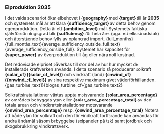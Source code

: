 ### Elproduktion 2035

I det valda scenariot ökar elbehovet i **{geography}** med **{target}** till år **2035** och systemets mål är att klara **{sufficiency_target}** av detta behov genom egenproduktion. Detta är ett **{ambition_level}** mål. Systemets faktiska självförsörjningsgrad blir **{sufficiency}** för hela året (pga. ett elkostnadstak) och återstående behov fylls av oplanerad import. {full_months}{full_months_text}{average_sufficiency_outside_full_text}{average_sufficiency_outside_full}. Systemet har kapacitet för **{super_power}** av överproduktion till låg eller nära noll kostnad.

Det redovisade elpriset påverkas till stor del av hur hur mycket de installerade kraftverken används. I detta scenario så producerar solkraft **{solar_cf} ({solar_cf_level})** och vindkraft (land) **{onwind_cf} ({onwind_cf_level})** av sina respektive maximum givet väderförhållanden.{gas_turbine_text1}{biogas_turbine_cf}{gas_turbine_text2}

Solkraftsinstallationer väntas uppta motsvarande **{solar_area_percentage}** av områdets bebyggda ytan eller **{solar_area_percentage_total}** av den totala arean och vindkraftsinstallationer motsvarande **{onwind_area_percentage}** resp. **{onwind_area_percentage_total}** Notera att både ytan för solkraft och den för vindkraft fortfarande kan användas för andra ändamål såsom bebyggelse (solpaneler på tak) samt jordbruk och skogsbruk kring vindkraftsverk.